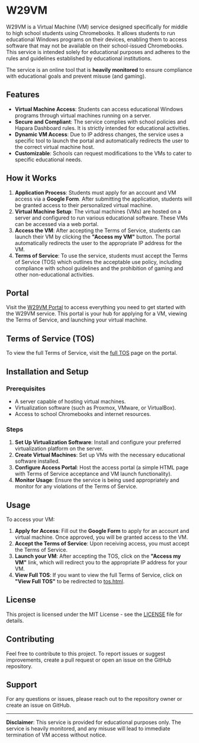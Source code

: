# W29VM

W29VM is a Virtual Machine (VM) service designed specifically for middle to high school students using Chromebooks. It allows students to run educational Windows programs on their devices, enabling them to access software that may not be available on their school-issued Chromebooks. This service is intended solely for educational purposes and adheres to the rules and guidelines established by educational institutions.

The service is an online tool that is **heavily monitored** to ensure compliance with educational goals and prevent misuse (and gaming).

## Features

- **Virtual Machine Access**: Students can access educational Windows programs through virtual machines running on a server.
- **Secure and Compliant**: The service complies with school policies and Hapara Dashboard rules. It is strictly intended for educational activities.
- **Dynamic VM Access**: Due to IP address changes, the service uses a specific tool to launch the portal and automatically redirects the user to the correct virtual machine host.
- **Customizable**: Schools can request modifications to the VMs to cater to specific educational needs.

## How it Works

1. **Application Process**: Students must apply for an account and VM access via a **Google Form**. After submitting the application, students will be granted access to their personalized virtual machine.
2. **Virtual Machine Setup**: The virtual machines (VMs) are hosted on a server and configured to run various educational software. These VMs can be accessed via a web portal.
3. **Access the VM**: After accepting the Terms of Service, students can launch their VM by clicking the **"Access my VM"** button. The portal automatically redirects the user to the appropriate IP address for the VM.
4. **Terms of Service**: To use the service, students must accept the Terms of Service (TOS) which outlines the acceptable use policy, including compliance with school guidelines and the prohibition of gaming and other non-educational activities.

## Portal

Visit the [W29VM Portal](https://wicorn29.github.io/W29VM/) to access everything you need to get started with the W29VM service. This portal is your hub for applying for a VM, viewing the Terms of Service, and launching your virtual machine.

## Terms of Service (TOS)

To view the full Terms of Service, visit the [full TOS](https://wicorn29.github.io/W29VM/tos.html) page on the portal.

## Installation and Setup

### Prerequisites

- A server capable of hosting virtual machines.
- Virtualization software (such as Proxmox, VMware, or VirtualBox).
- Access to school Chromebooks and internet resources.

### Steps

1. **Set Up Virtualization Software**: Install and configure your preferred virtualization platform on the server.
2. **Create Virtual Machines**: Set up VMs with the necessary educational software installed.
3. **Configure Access Portal**: Host the access portal (a simple HTML page with Terms of Service acceptance and VM launch functionality).
4. **Monitor Usage**: Ensure the service is being used appropriately and monitor for any violations of the Terms of Service.

## Usage

To access your VM:

1. **Apply for Access**: Fill out the **Google Form** to apply for an account and virtual machine. Once approved, you will be granted access to the VM.
2. **Accept the Terms of Service**: Upon receiving access, you must accept the Terms of Service.
3. **Launch your VM**: After accepting the TOS, click on the **"Access my VM"** link, which will redirect you to the appropriate IP address for your VM.
4. **View Full TOS**: If you want to view the full Terms of Service, click on **"View Full TOS"** to be redirected to [tos.html](https://wicorn29.github.io/W29VM/tos.html).

## License

This project is licensed under the MIT License - see the [LICENSE](LICENSE) file for details.

## Contributing

Feel free to contribute to this project. To report issues or suggest improvements, create a pull request or open an issue on the GitHub repository.

## Support

For any questions or issues, please reach out to the repository owner or create an issue on GitHub.

---

**Disclaimer**: This service is provided for educational purposes only. The service is heavily monitored, and any misuse will lead to immediate termination of VM access without notice.
